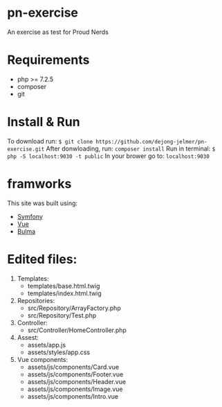 # pn-exercise
An exercise as test for Proud Nerds

# Requirements
* php >= 7.2.5
* composer
* git

# Install & Run
To download run:
`$ git clone https://github.com/dejong-jelmer/pn-exercise.git`
After donwloading, run:
`composer install`
Run in terminal:
`$ php -S localhost:9030 -t public`
In your brower go to:
`localhost:9030`



# framworks
This site was built using:
* [Symfony](https://symfony.com/)
* [Vue](https://vuejs.org/)
* [Bulma](https://bulma.io)

# Edited files:
1. Templates:
   - templates/base.html.twig
   - templates/index.html.twig
2. Repositories:
   - src/Repository/ArrayFactory.php
   - src/Repository/Test.php
3. Controller:
   - src/Controller/HomeController.php
4. Assest:
   - assets/app.js
   - assets/styles/app.css
5. Vue components:
   - assets/js/components/Card.vue
   - assets/js/components/Footer.vue
   - assets/js/components/Header.vue
   - assets/js/components/Image.vue
   - assets/js/components/Intro.vue